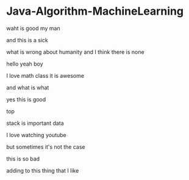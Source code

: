 # Java-Algorithm-MachineLearning

waht is good my man

and this is a sick

what is wrong about humanity and I think there is none

hello yeah boy

I love math class it is awesome

and what is what

yes this is good

top

stack is important data

I love watching youtube

but sometimes it's not the case

this is so bad

adding to this thing that I like
